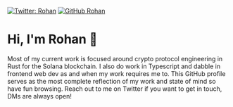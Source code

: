 [![Twitter: Rohan](https://img.shields.io/twitter/follow/0xrohan?style=social)](https://twitter.com/0xrohan) 
[![GitHub Rohan](https://img.shields.io/github/followers/RohanKapurDEV?label=follow&style=social)](https://github.com/RohanKapurDEV)


# Hi, I'm Rohan 👋
Most of my current work is focused around crypto protocol engineering in Rust for the Solana blockchain. I also do work in Typescript and dabble in frontend web dev as and when my work requires me to. This GitHub profile serves as the most complete reflection of my work and state of mind so have fun browsing. Reach out to me on Twitter if you want to get in touch, DMs are always open!
